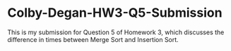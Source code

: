 # Colby-Degan-HW3-Q5-Submission
This is my submission for Question 5 of Homework 3, which discusses the difference in times between Merge Sort and Insertion Sort.
